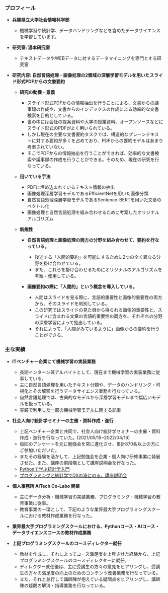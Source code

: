 ### プロフィール
- **兵庫県立大学社会情報科学部**
  - 機械学習や統計学、データハンドリングなどを含めたデータサイエンスを学習しています。

- **研究室: 湯本研究室**
  - テキストデータやWEBデータに対するデータマイニングを専門とする研究室
  
- **研究内容: 自然言語処理・画像処理の2領域の深層学習モデルを用いたスライド形式PDFからの文書要約**
  - **研究の動機・意義**
    - スライド形式PDFからの情報抽出を行うことによる、文書からの議事録の作成や、文書からのインデックスの作成による効率的な文書検索を目的としている。
    - 世の中には会社の提案資料や大学の授業資料、オープンソースなどにスライド形式のPDFがよく用いられている。
    - しかし現在の主要な文書要約タスクでは、構造的なプレーンテキストに対する要約が多くを占めており、PDFからの要約モデルはあまり考案されていない。
    - そこでPDFからの情報抽出を行うことができれば、効率的な文書検索や議事録の作成を行うことができる。そのため、現在の研究を行なっている。
    
  - **用いている手法**
    - PDFに埋め込まれているテキスト情報の抽出
    - 画像処理深層学習モデルであるEfficientNetを用いた画像分類
    - 自然言語処理深層学習モデルであるSentence-BERTを用いた文章のベクトル化
    - 画像処理と自然言語処理を組み合わせるために考案したオリジナルアルゴリズム
    
  - **新規性**
    - **自然言語処理と画像処理の両方の分野を組み合わせて、要約を行なっている。**
        - 後述する「人間的要約」を可能にするために2つの全く異なる分野を掛け合わせている。
        - また、これらを掛け合わせるためにオリジナルのアルゴリズムを考案・使用している。
    
    - **画像要約の際に「人間的」という概念を導入している。**
      - 人間はスライドを見る際に、言語的重要性と画像的重要性の両方から、そのスライドを判別している。
      - この研究ではスライドの見た目から得られる画像的重要性と、スライドに含まれる文章の言語的重要性の両方を、それぞれの分野の深層学習によって抽出している。
      - それによって、「人間がみているように」画像からの要約を行うことができる。
      
    

### 主な実績

- **ITベンチャー企業にて機械学習の実装業務**
  - 長期インターン兼アルバイトとして、現在まで機械学習の実装業務に従事している。
  - 主に自然言語処理を用いたテキスト分類や、データのハンドリング・可視化とその解釈を行うデータサイエンス業務を行なっている。
  - 自然言語処理では、古典的なモデルから深層学習モデルまで幅広いモデルを扱っている。
  - [実装で利用した一部の機械学習モデルに関する記事](https://qiita.com/sora-otsuka/items/83ea976236a82f6c6645)

- **社会人向け統計学セミナーの主催・資料作成・進行**
  - 上記ベンチャー企業と共同で、社会人向け統計学セミナーの主催・資料作成・進行を行なっていた。(2021/05/15~2022/04/16)
  - 毎回のアンケートを元に勉強会を常に進化させ、累計870名以上の方にご参加いただいた。
  - またその経験を活かして、上記勉強会を企業・個人向け研修事業に発展させた。また、講座の前段階として講座説明会を行なった。
  - [Pythonで学ぶ統計学入門](https://math-coding.connpass.com/event/208344/)
  - [プログラミングと統計学でDXの波にのる。講座説明会](https://anchorkobe.com/information/detail.php?id=10530)

- **個人事務所 AITech Co-Labo 開業**
  - 主にデータ分析・機械学習の実装業務、プログラミング・機械学習の教育事業に従事。
  - 教育事業の一環として、下記のような業界最大手プログラミングスクールにおける教材作成業務を行なった。

- **業界最大手プログラミングスクールにおける、Pythonコース・AIコース・データサイエンスコースの教材作成業務**

- **上記プログラミングスクールのコースディレクター就任**

  - 教材を作成し、それによってコース満足度を上昇させた経験から、上記プログラミングスクールのコースディレクターに就任。
  - ディレクター就任後は、主に受講生の方々の意見をヒアリングし、受講生の方々の満足度の向上のためのコンテンツ改善業務を行なっている。
  - また、それと並行して講師陣が抱えている疑問点をヒアリングし、講師陣の疑問の解消・指導業務を行なっている。

  
<!--
**Sora-Otsuka/Sora-Otsuka** is a ✨ _special_ ✨ repository because its `README.md` (this file) appears on your GitHub profile.

Here are some ideas to get you started:

- 🔭 I’m currently working on ...
- 🌱 I’m currently learning ...
- 👯 I’m looking to collaborate on ...
- 🤔 I’m looking for help with ...
- 💬 Ask me about ...
- 📫 How to reach me: ...
- 😄 Pronouns: ...
- ⚡ Fun fact: ...
-->
